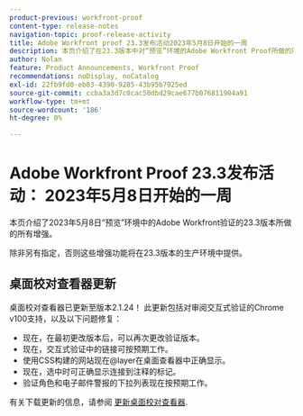 ```yaml
---
product-previous: workfront-proof
content-type: release-notes
navigation-topic: proof-release-activity
title: Adobe Workfront proof 23.3发布活动2023年5月8日开始的一周
description: 本页介绍了在23.3版本中对“预览”环境的Adobe Workfront Proof所做的所有增强。 这些增强功能将在2023年5月8日这一周的“生产”环境中提供。
author: Nolan
feature: Product Announcements, Workfront Proof
recommendations: noDisplay, noCatalog
exl-id: 22fb9fd0-eb03-4390-9285-43b95b7925ed
source-git-commit: ccba3a3d7c0cac50dbd29cae677b076811904a91
workflow-type: tm+mt
source-wordcount: '186'
ht-degree: 0%

---
```


# Adobe Workfront Proof 23.3发布活动： 2023年5月8日开始的一周

本页介绍了2023年5月8日“预览”环境中的Adobe Workfront验证的23.3版本所做的所有增强。

除非另有指定，否则这些增强功能将在23.3版本的生产环境中提供。

## 桌面校对查看器更新

桌面校对查看器已更新至版本2.1.24！ 此更新包括对审阅交互式验证的Chrome v100支持，以及以下问题修复：

* 现在，在最初更改版本后，可以再次更改验证版本。
* 现在，交互式验证中的链接可按预期工作。
* 使用CSS构建的网站现在@layer在桌面查看器中正确显示。
* 现在，选中时可正确显示连接到注释的标记。
* 验证角色和电子邮件警报的下拉列表现在按预期工作。

有关下载更新的信息，请参阅 [更新桌面校对查看器](/help/quicksilver/review-and-approve-work/proofing/use-the-desktop-proofing-viewer/update-the-desktop-proofing-viewer.md).
